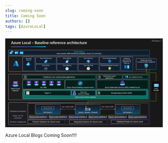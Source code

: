 ```yaml
---
slug: coming-soon
title: Coming Soon
authors: []
tags: [AzureLocal]
---
```


<!-- truncate -->



![Azure Local Baseline](./azure-local-baseline.png)

Azure Local Blogs Coming Soon!!!!